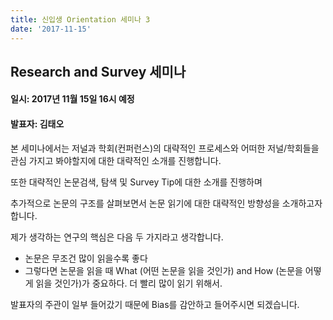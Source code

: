 ```yaml
---
title: 신입생 Orientation 세미나 3
date: '2017-11-15'
---
```


## Research and Survey 세미나

#### 일시: 2017년 11월 15일 16시 예정
#### 발표자: 김태오

본 세미나에서는 저널과 학회(컨퍼런스)의 대략적인 프로세스와 어떠한 저널/학회들을 관심 가지고 봐야할지에 대한 대략적인 소개를 진행합니다.

또한 대략적인 논문검색, 탐색 및 Survey Tip에 대한 소개를 진행하며

추가적으로 논문의 구조를 살펴보면서 논문 읽기에 대한 대략적인 방향성을 소개하고자 합니다.

제가 생각하는 연구의 핵심은 다음 두 가지라고 생각합니다.

- 논문은 무조건 많이 읽을수록 좋다
- 그렇다면 논문을 읽을 때 What (어떤 논문을 읽을 것인가) and How (논문을 어떻게 읽을 것인가)가 중요하다. 더 빨리 많이 읽기 위해서.

발표자의 주관이 일부 들어갔기 때문에 Bias를 감안하고 들어주시면 되겠습니다.

<br>
<br>
